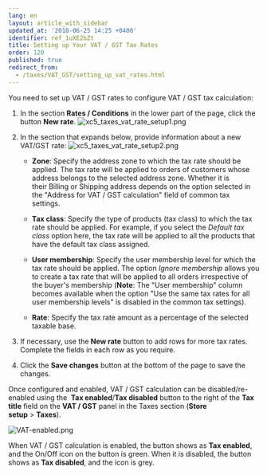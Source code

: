 ```yaml
---
lang: en
layout: article_with_sidebar
updated_at: '2018-06-25 14:25 +0400'
identifier: ref_1uXE2bZt
title: Setting up Your VAT / GST Tax Rates
order: 120
published: true
redirect_from:
  - /taxes/VAT_GST/setting_up_vat_rates.html
---
```

You need to set up VAT / GST rates to configure VAT / GST tax calculation:

1.  In the section **Rates / Conditions** in the lower part of the page, click the button **New rate**.
    ![xc5_taxes_vat_rate_setup1.png]({{site.baseurl}}/attachments/ref_Rzp45QlN/xc5_taxes_vat_rate_setup1.png)
    
2.  In the section that expands below, provide information about a new VAT/GST rate:
    ![xc5_taxes_vat_rate_setup2.png]({{site.baseurl}}/attachments/ref_Rzp45QlN/xc5_taxes_vat_rate_setup2.png)
    
     *   **Zone**: Specify the address zone to which the tax rate should be applied. The tax rate will be applied to orders of customers whose address belongs to the selected address zone. Whether it is their Billing or Shipping address depends on the option selected in the "Address for VAT / GST calculation" field of common tax settings.
     
     *   **Tax class**: Specify the type of products (tax class) to which the tax rate should be applied. For example, if you select the _Default tax class_ option here, the tax rate will be applied to all the products that have the default tax class assigned. 
     
    *   **User membership**: Specify the user membership level for which the tax rate should be applied. The option _Ignore membership_ allows you to create a tax rate that will be applied to all orders irrespective of the buyer's membership (**Note**: The "User membership" column becomes available when the option "Use the same tax rates for all user membership levels" is disabled in the common tax settings).
    
    *   **Rate**: Specify the tax rate amount as a percentage of the selected taxable base.

3.  If necessary, use the **New rate** button to add rows for more tax rates. Complete the fields in each row as you require.

4.  Click the **Save changes** button at the bottom of the page to save the changes.

Once configured and enabled, VAT / GST calculation can be disabled/re-enabled using the  **Tax enabled**/**Tax disabled** button to the right of the **Tax title** field on the **VAT / GST** panel in the Taxes section (**Store setup** > **Taxes**). 

![VAT-enabled.png]({{site.baseurl}}/attachments/ref_1uXE2bZt/VAT-enabled.png)

When VAT / GST calculation is enabled, the button shows as **Tax enabled**, and the On/Off icon on the button is green. When it is disabled, the button shows as **Tax disabled**, and the icon is grey.
